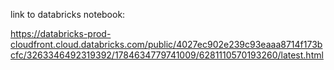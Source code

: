 link to databricks notebook:

https://databricks-prod-cloudfront.cloud.databricks.com/public/4027ec902e239c93eaaa8714f173bcfc/3263346492319392/1784634779741009/6281110570193260/latest.html

